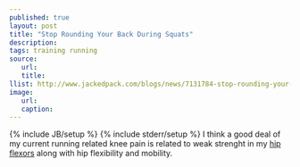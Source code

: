 ```yaml
---
published: true
layout: post
title: "Stop Rounding Your Back During Squats"
description:
tags: training running
source:
   url:
   title:
llist: http://www.jackedpack.com/blogs/news/7131784-stop-rounding-your-back-during-squats
image:
   url:
   caption:
---
```

{% include JB/setup %}
{% include stderr/setup %}
I think a good deal of my current running related knee pain is related to weak strenght in my [hip flexors][hipFlexors] along with hip flexibility and mobility.

[hipFlexors]: http://en.wikipedia.org/wiki/Hip_flexors